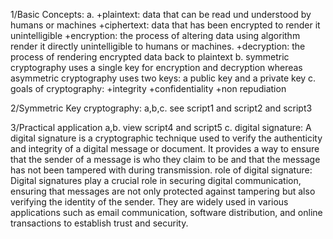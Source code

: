 1/Basic Concepts:
a.  +plaintext: data that can be read und understood by humans or machines
	+ciphertext: data that has been encrypted to render it unintelligible
	+encryption: the process of altering data using algorithm render it directly unintelligible to humans or machines.
	+decryption: the process of rendering encrypted data back to plaintext
b. symmetric cryptography uses a single key for encryption and decryption whereas asymmetric cryptography uses two keys: a public key and a private key
c. goals of cryptography:
	+integrity
	+confidentiality
	+non repudiation

2/Symmetric Key cryptography:
	a,b,c. see script1 and script2 and script3

3/Practical application
	a,b. view script4 and script5
	c. digital signature: A digital signature is a cryptographic technique used to verify the authenticity and integrity of a digital message or document. It provides a way to ensure that the sender of a message is who they claim to be and that the message has not been tampered with during transmission.
		role of digital signature: Digital signatures play a crucial role in securing digital communication, ensuring that messages are not only protected against tampering but also verifying the identity of the sender. They are widely used in various applications such as email communication, software distribution, and online transactions to establish trust and security.